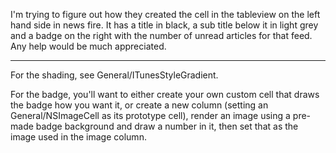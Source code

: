 

I'm trying to figure out how they created the cell in the tableview on the left hand side in news fire.  It has a title in black, a sub title below it in light grey and a badge on the right with the number of unread articles for that feed.  Any help would be much appreciated.

----

For the shading, see General/ITunesStyleGradient.

For the badge, you'll want to either create your own custom cell that draws the badge how you want it, or create a new column (setting an General/NSImageCell as its prototype cell),   render an image using a pre-made badge background and draw a number in it, then set that as the image used in the image column.